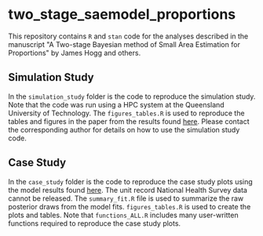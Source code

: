 # two_stage_saemodel_proportions

This repository contains `R` and `stan` code for the analyses described in the manuscript "A Two-stage Bayesian method of Small Area Estimation for Proportions" by James Hogg and others.

## Simulation Study

In the `simulation_study` folder is the code to reproduce the simulation study. Note that the code was run using a HPC system at the Queensland University of Technology. The `figures_tables.R` is used to reproduce the tables and figures in the paper from the results found [here](https://drive.google.com/file/d/1_KBia2SH6IpqBiHLqDffwUaIKQieBDx5/view?usp=sharing). Please contact the corresponding author for details on how to use the simulation study code. 

## Case Study

In the `case_study` folder is the code to reproduce the case study plots using the model results found [here](https://drive.google.com/file/d/1_KBia2SH6IpqBiHLqDffwUaIKQieBDx5/view?usp=sharing). The unit record National Health Survey data cannot be released. The `summary_fit.R` file is used to summarize the raw posterior draws from the model fits. `figures_tables.R` is used to create the plots and tables. Note that `functions_ALL.R` includes many user-written functions required to reproduce the case study plots. 



